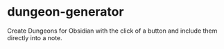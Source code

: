 # dungeon-generator
Create Dungeons for Obsidian with the click of a button and include them directly into a note.
